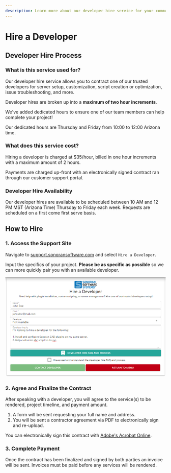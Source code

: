 ```yaml
---
description: Learn more about our developer hire service for your community.
---
```


# Hire a Developer

## Developer Hire Process

### What is this service used for?

Our developer hire service allows you to contract one of our trusted developers for server setup, customization, script creation or optimization, issue troubleshooting, and more.

Developer hires are broken up into a **maximum of two hour increments**.

We've added dedicated hours to ensure one of our team members can help complete your project!

Our dedicated hours are Thursday and Friday from 10:00 to 12:00 Arizona time.

### What does this service cost?

Hiring a developer is charged at $35/hour, billed in one hour increments with a maximum amount of 2 hours.

Payments are charged up-front with an electronically signed contract ran through our customer support portal.

### Developer Hire Availability

Our developer hires are available to be scheduled between 10 AM and 12 PM MST (Arizona Time) Thursday to Friday each week. Requests are scheduled on a first come first serve basis.

## How to Hire

### 1. Access the Support Site

Navigate to [support.sonoransoftware.com](https://support.sonoransoftware.com/) and select `Hire a Developer`.

Input the specifics of your project. **Please be as specific as possible** so we can more quickly pair you with an available developer.

![Sonoran Software - Hire a Developer](<../.gitbook/assets/image (85).png>)

### 2. Agree and Finalize the Contract

After speaking with a developer, you will agree to the service(s) to be rendered, project timeline, and payment amount.

1. A form will be sent requesting your full name and address.
2. You will be sent a contractor agreement via PDF to electronically sign and re-upload.

You can electronically sign this contract with [Adobe's Acrobat Online](https://www.adobe.com/acrobat/online/sign-pdf.html).

### 3. Complete Payment

Once the contract has been finalized and signed by both parties an invoice will be sent. Invoices must be paid before any services will be rendered.
